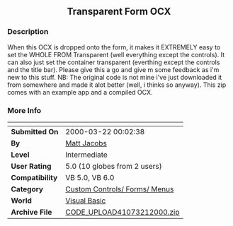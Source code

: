 ﻿<div align="center">

## Transparent Form OCX


</div>

### Description

When this OCX is dropped onto the form, it makes it EXTREMELY easy to set the WHOLE FROM Transparent (well everything except the controls). It can also just set the container transparent (everthing except the controls and the title bar). Please give this a go and give m some feedback as i'm new to this stuff. NB: The original code is not mine i've just downloaded it from somewhere and made it alot better (well, i thinks so anyway). This zip comes with an example app and a compiled OCX.
 
### More Info
 


<span>             |<span>
---                |---
**Submitted On**   |2000-03-22 00:02:38
**By**             |[Matt Jacobs](https://github.com/Planet-Source-Code/PSCIndex/blob/master/ByAuthor/matt-jacobs.md)
**Level**          |Intermediate
**User Rating**    |5.0 (10 globes from 2 users)
**Compatibility**  |VB 5\.0, VB 6\.0
**Category**       |[Custom Controls/ Forms/  Menus](https://github.com/Planet-Source-Code/PSCIndex/blob/master/ByCategory/custom-controls-forms-menus__1-4.md)
**World**          |[Visual Basic](https://github.com/Planet-Source-Code/PSCIndex/blob/master/ByWorld/visual-basic.md)
**Archive File**   |[CODE\_UPLOAD41073212000\.zip](https://github.com/Planet-Source-Code/matt-jacobs-transparent-form-ocx__1-6721/archive/master.zip)








